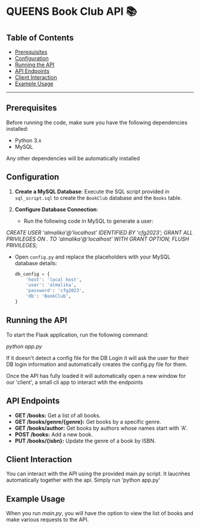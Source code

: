 # QUEENS Book Club API :books:

## Table of Contents

- [Prerequisites](#prerequisites)
- [Configuration](#configuration)
- [Running the API](#running-the-api)
- [API Endpoints](#api-endpoints)
- [Client Interaction](#client-interaction)
- [Example Usage](#example-usage)

---

## Prerequisites

Before running the code, make sure you have the following dependencies installed:

- Python 3.x
- MySQL

Any other dependencies will be automatically installed 

## Configuration

1. **Create a MySQL Database**: Execute the SQL script provided in `sql_script.sql` to create the `BookClub` database and the `Books` table.

2. **Configure Database Connection**:

   - Run the following code in MySQL to generate a user:

*CREATE USER 'almalika'@'localhost' IDENTIFIED BY 'cfg2023';
GRANT ALL PRIVILEGES ON *.* TO 'almalika'@'localhost' WITH GRANT OPTION;
FLUSH PRIVILEGES;*

- Open `config.py` and replace the placeholders with your MySQL database details:

   ```python
   db_config = {
       'host': 'local host',
       'user': 'almalika',
       'password': 'cfg2023',
       'db': 'BookClub',
   }

## Running the API

To start the Flask application, run the following command:

*python app.py*

If it doesn't detect a config file for the DB Login it will ask the user for their DB login information and automatically creates the config.py file for them.

Once the API has fully loaded it will automatically open a new window for our 'client', a small cli app to interact wtih the endpoints

## API Endpoints

- **GET /books:** Get a list of all books.
- **GET /books/genre/{genre}:** Get books by a specific genre.
- **GET /books/author:** Get books by authors whose names start with 'A'.
- **POST /books:** Add a new book.
- **PUT /books/{isbn}:** Update the genre of a book by ISBN.

## Client Interaction

You can interact with the API using the provided main.py script. It laucnhes automatically together with the api. Simply run 'python app.py' 

## Example Usage

When you run *main.py*, you will have the option to view the list of books and make various requests to the API.
